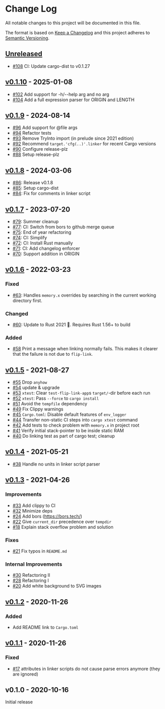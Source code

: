 # Change Log

All notable changes to this project will be documented in this file.

The format is based on [Keep a Changelog](http://keepachangelog.com/)
and this project adheres to [Semantic Versioning](http://semver.org/).

## [Unreleased]

- [#108] CI: Update cargo-dist to v0.1.27

[#108]: https://github.com/knurling-rs/flip-link/pull/107

## [v0.1.10] - 2025-01-08

- [#102] Add support for -h/--help arg and no arg
- [#104] Add a full expression parser for ORIGIN and LENGTH

[#102]: https://github.com/knurling-rs/flip-link/pull/102
[#104]: https://github.com/knurling-rs/flip-link/pull/104

## [v0.1.9] - 2024-08-14

- [#96] Add support for @file args
- [#94] Refactor tests
- [#93] Remove TryInto import (in prelude since 2021 edition)
- [#92] Recommend `target.'cfg(..)'.linker` for recent Cargo versions
- [#90] Configure release-plz
- [#88] Setup release-plz

[#96]: https://github.com/knurling-rs/flip-link/pull/96
[#94]: https://github.com/knurling-rs/flip-link/pull/94
[#93]: https://github.com/knurling-rs/flip-link/pull/93
[#92]: https://github.com/knurling-rs/flip-link/pull/92
[#90]: https://github.com/knurling-rs/flip-link/pull/90
[#88]: https://github.com/knurling-rs/flip-link/pull/86

## [v0.1.8] - 2024-03-06

- [#86]: Release v0.1.8
- [#85]: Setup cargo-dist
- [#84]: Fix for comments in linker script

[#86]: https://github.com/knurling-rs/flip-link/pull/86
[#85]: https://github.com/knurling-rs/flip-link/pull/85
[#84]: https://github.com/knurling-rs/flip-link/pull/84

## [v0.1.7] - 2023-07-20

- [#79]: Summer cleanup
- [#77]: CI: Switch from bors to github merge queue
- [#75]: End of year refactoring
- [#74]: CI: Simplify
- [#72]: CI: Install Rust manually
- [#71]: CI: Add changelog enforcer
- [#70]: Support addition in ORIGIN

[#79]: https://github.com/knurling-rs/flip-link/pull/79
[#77]: https://github.com/knurling-rs/flip-link/pull/77
[#75]: https://github.com/knurling-rs/flip-link/pull/75
[#74]: https://github.com/knurling-rs/flip-link/pull/74
[#72]: https://github.com/knurling-rs/flip-link/pull/72
[#71]: https://github.com/knurling-rs/flip-link/pull/71
[#70]: https://github.com/knurling-rs/flip-link/pull/70

## [v0.1.6] - 2022-03-23

### Fixed

- [#63]: Handles `memory.x` overrides by searching in the current working directory first.

[#63]: https://github.com/knurling-rs/flip-link/pull/63

### Changed

- [#60]: Update to Rust 2021 🎉. Requires Rust 1.56+ to build

[#60]: https://github.com/knurling-rs/flip-link/pull/60

### Added

- [#58] Print a message when linking normally fails. This makes it clearer that the failure is not due to `flip-link`.

[#58]: https://github.com/knurling-rs/flip-link/pull/58

## [v0.1.5] - 2021-08-27

- [#55] Drop `anyhow`
- [#54] update & upgrade
- [#53] `xtest`: Clear `test-flip-link-app`s `target/`-dir before each run
- [#52] `xtest`: Pass `--force` to `cargo install`
- [#51] Avoid the `tempfile` dependency
- [#49] Fix Clippy warnings
- [#45] `Cargo.toml`: Disable default features of `env_logger`
- [#44] Transfer non-static CI steps into `cargo xtest` command
- [#42] Add tests to check problem with `memory.x` in project root
- [#41] Verify initial stack-pointer to be inside static RAM
- [#40] Do linking test as part of cargo test; cleanup

[#55]: https://github.com/knurling-rs/flip-link/pull/55
[#54]: https://github.com/knurling-rs/flip-link/pull/54
[#53]: https://github.com/knurling-rs/flip-link/pull/53
[#52]: https://github.com/knurling-rs/flip-link/pull/52
[#51]: https://github.com/knurling-rs/flip-link/pull/51
[#49]: https://github.com/knurling-rs/flip-link/pull/49
[#46]: https://github.com/knurling-rs/flip-link/pull/46
[#42]: https://github.com/knurling-rs/flip-link/pull/42
[#45]: https://github.com/knurling-rs/flip-link/pull/45
[#44]: https://github.com/knurling-rs/flip-link/pull/44
[#41]: https://github.com/knurling-rs/flip-link/pull/41
[#40]: https://github.com/knurling-rs/flip-link/pull/40

## [v0.1.4] - 2021-05-21

- [#38] Handle no units in linker script parser

[#38]: https://github.com/knurling-rs/flip-link/pull/38

## [v0.1.3] - 2021-04-26

### Improvements
- [#33] Add clippy to CI
- [#32] Minimize deps
- [#24] Add bors (https://bors.tech/)
- [#22] Give `current_dir` precedence over `tempdir`
- [#18] Explain stack overflow problem and solution

### Fixes
- [#21] Fix typos in `README.md`

### Internal Improvements
- [#30] Refactoring II
- [#28] Refactoring I
- [#20] Add white background to SVG images

[#33]: https://github.com/knurling-rs/flip-link/pull/33
[#32]: https://github.com/knurling-rs/flip-link/pull/32
[#30]: https://github.com/knurling-rs/flip-link/pull/30
[#28]: https://github.com/knurling-rs/flip-link/pull/28
[#24]: https://github.com/knurling-rs/flip-link/pull/24
[#22]: https://github.com/knurling-rs/flip-link/pull/22
[#21]: https://github.com/knurling-rs/flip-link/pull/21
[#20]: https://github.com/knurling-rs/flip-link/pull/20
[#18]: https://github.com/knurling-rs/flip-link/pull/18

## [v0.1.2] - 2020-11-26

### Added
- Add README link to `Cargo.toml`

## [v0.1.1] - 2020-11-26

### Fixed
- [#17] attributes in linker scripts do not cause parse errors anymore (they are ignored)

[#17]: https://github.com/knurling-rs/flip-link/pull/17

## v0.1.0 - 2020-10-16

Initial release

[Unreleased]: https://github.com/knurling-rs/flip-link/compare/v0.1.10...main
[v0.1.10]: https://github.com/knurling-rs/flip-link/compare/v0.1.9...v0.1.10
[v0.1.9]: https://github.com/knurling-rs/flip-link/compare/v0.1.8...v0.1.9
[v0.1.8]: https://github.com/knurling-rs/flip-link/compare/v0.1.7...v0.1.8
[v0.1.7]: https://github.com/knurling-rs/flip-link/compare/v0.1.6...v0.1.7
[v0.1.6]: https://github.com/knurling-rs/flip-link/compare/v0.1.5...v0.1.g
[v0.1.5]: https://github.com/knurling-rs/flip-link/compare/v0.1.4...v0.1.5
[v0.1.4]: https://github.com/knurling-rs/flip-link/compare/v0.1.3...v0.1.4
[v0.1.3]: https://github.com/knurling-rs/flip-link/compare/v0.1.2...v0.1.3
[v0.1.2]: https://github.com/knurling-rs/flip-link/compare/v0.1.1...v0.1.2
[v0.1.1]: https://github.com/knurling-rs/flip-link/compare/v0.1.0...v0.1.1
